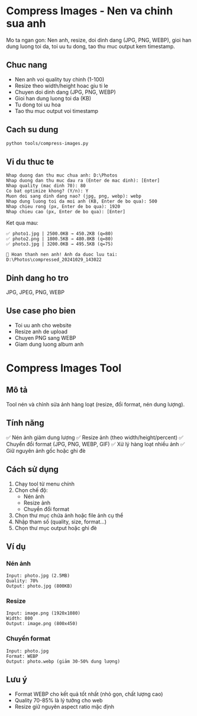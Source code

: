 # Compress Images - Nen va chinh sua anh

Mo ta ngan gon: Nen anh, resize, doi dinh dang (JPG, PNG, WEBP), gioi han dung luong toi da, toi uu tu dong, tao thu muc output kem timestamp.

## Chuc nang
- Nen anh voi quality tuy chinh (1-100)
- Resize theo width/height hoac giu ti le
- Chuyen doi dinh dang (JPG, PNG, WEBP)
- Gioi han dung luong toi da (KB)
- Tu dong toi uu hoa
- Tao thu muc output voi timestamp

## Cach su dung

```bash
python tools/compress-images.py
```

## Vi du thuc te

```
Nhap duong dan thu muc chua anh: D:\Photos
Nhap duong dan thu muc dau ra (Enter de mac dinh): [Enter]
Nhap quality (mac dinh 70): 80
Co bat optimize khong? (Y/n): Y
Muon doi sang dinh dang nao? (jpg, png, webp): webp
Nhap dung luong toi da moi anh (KB, Enter de bo qua): 500
Nhap chieu rong (px, Enter de bo qua): 1920
Nhap chieu cao (px, Enter de bo qua): [Enter]
```

Ket qua mau:

```
✅ photo1.jpg | 2500.0KB → 450.2KB (q=80)
✅ photo2.png | 1800.5KB → 480.8KB (q=80)
✅ photo3.jpg | 3200.0KB → 495.5KB (q=75)

🎉 Hoan thanh nen anh! Anh da duoc luu tai: D:\Photos\compressed_20241029_143022
```

## Dinh dang ho tro
JPG, JPEG, PNG, WEBP

## Use case pho bien
- Toi uu anh cho website
- Resize anh de upload
- Chuyen PNG sang WEBP
- Giam dung luong album anh

# Compress Images Tool

## Mô tả

Tool nén và chỉnh sửa ảnh hàng loạt (resize, đổi format, nén dung lượng).

## Tính năng

✅ Nén ảnh giảm dung lượng
✅ Resize ảnh (theo width/height/percent)
✅ Chuyển đổi format (JPG, PNG, WEBP, GIF)
✅ Xử lý hàng loạt nhiều ảnh
✅ Giữ nguyên ảnh gốc hoặc ghi đè

## Cách sử dụng

1. Chạy tool từ menu chính
2. Chọn chế độ:
   - Nén ảnh
   - Resize ảnh
   - Chuyển đổi format
3. Chọn thư mục chứa ảnh hoặc file ảnh cụ thể
4. Nhập tham số (quality, size, format...)
5. Chọn thư mục output hoặc ghi đè

## Ví dụ

### Nén ảnh
```
Input: photo.jpg (2.5MB)
Quality: 70%
Output: photo.jpg (800KB)
```

### Resize
```
Input: image.png (1920x1080)
Width: 800
Output: image.png (800x450)
```

### Chuyển format
```
Input: photo.jpg
Format: WEBP
Output: photo.webp (giảm 30-50% dung lượng)
```

## Lưu ý

- Format WEBP cho kết quả tốt nhất (nhỏ gọn, chất lượng cao)
- Quality 70-85% là lý tưởng cho web
- Resize giữ nguyên aspect ratio mặc định

